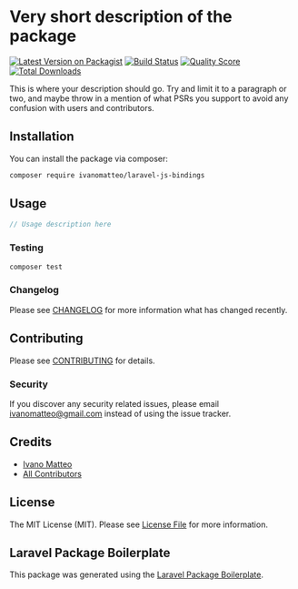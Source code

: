 # Very short description of the package

[![Latest Version on Packagist](https://img.shields.io/packagist/v/ivanomatteo/laravel-js-bindings.svg?style=flat-square)](https://packagist.org/packages/ivanomatteo/laravel-js-bindings)
[![Build Status](https://img.shields.io/travis/ivanomatteo/laravel-js-bindings/master.svg?style=flat-square)](https://travis-ci.org/ivanomatteo/laravel-js-bindings)
[![Quality Score](https://img.shields.io/scrutinizer/g/ivanomatteo/laravel-js-bindings.svg?style=flat-square)](https://scrutinizer-ci.com/g/ivanomatteo/laravel-js-bindings)
[![Total Downloads](https://img.shields.io/packagist/dt/ivanomatteo/laravel-js-bindings.svg?style=flat-square)](https://packagist.org/packages/ivanomatteo/laravel-js-bindings)

This is where your description should go. Try and limit it to a paragraph or two, and maybe throw in a mention of what PSRs you support to avoid any confusion with users and contributors.

## Installation

You can install the package via composer:

```bash
composer require ivanomatteo/laravel-js-bindings
```

## Usage

``` php
// Usage description here
```

### Testing

``` bash
composer test
```

### Changelog

Please see [CHANGELOG](CHANGELOG.md) for more information what has changed recently.

## Contributing

Please see [CONTRIBUTING](CONTRIBUTING.md) for details.

### Security

If you discover any security related issues, please email ivanomatteo@gmail.com instead of using the issue tracker.

## Credits

- [Ivano Matteo](https://github.com/ivanomatteo)
- [All Contributors](../../contributors)

## License

The MIT License (MIT). Please see [License File](LICENSE.md) for more information.

## Laravel Package Boilerplate

This package was generated using the [Laravel Package Boilerplate](https://laravelpackageboilerplate.com).